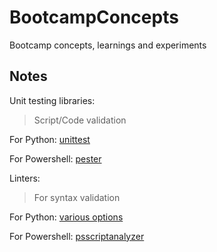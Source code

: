 # **BootcampConcepts**
Bootcamp concepts, learnings and experiments

## **Notes**
Unit testing libraries:
>Script/Code validation

For Python: [unittest](https://docs.python.org/3/library/unittest.html#basic-example)

For Powershell: [pester](https://github.com/pester/Pester)

Linters:
>For syntax validation

For Python: <a href="https://code.visualstudio.com/docs/python/linting#_specific-linters" target="_blank">various options</a>

For Powershell: [psscriptanalyzer](https://github.com/PowerShell/PSScriptAnalyzer)


